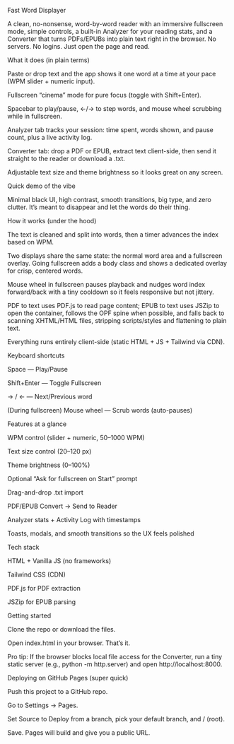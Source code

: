 Fast Word Displayer

A clean, no-nonsense, word-by-word reader with an immersive fullscreen mode, simple controls, a built-in Analyzer for your reading stats, and a Converter that turns PDFs/EPUBs into plain text right in the browser. No servers. No logins. Just open the page and read.

What it does (in plain terms)

Paste or drop text and the app shows it one word at a time at your pace (WPM slider + numeric input).

Fullscreen “cinema” mode for pure focus (toggle with Shift+Enter).

Spacebar to play/pause, ←/→ to step words, and mouse wheel scrubbing while in fullscreen.

Analyzer tab tracks your session: time spent, words shown, and pause count, plus a live activity log.

Converter tab: drop a PDF or EPUB, extract text client-side, then send it straight to the reader or download a .txt.

Adjustable text size and theme brightness so it looks great on any screen.

Quick demo of the vibe

Minimal black UI, high contrast, smooth transitions, big type, and zero clutter. It’s meant to disappear and let the words do their thing.

How it works (under the hood)

The text is cleaned and split into words, then a timer advances the index based on WPM.

Two displays share the same state: the normal word area and a fullscreen overlay. Going fullscreen adds a body class and shows a dedicated overlay for crisp, centered words.

Mouse wheel in fullscreen pauses playback and nudges word index forward/back with a tiny cooldown so it feels responsive but not jittery.

PDF to text uses PDF.js to read page content; EPUB to text uses JSZip to open the container, follows the OPF spine when possible, and falls back to scanning XHTML/HTML files, stripping scripts/styles and flattening to plain text.

Everything runs entirely client-side (static HTML + JS + Tailwind via CDN).

Keyboard shortcuts

Space — Play/Pause

Shift+Enter — Toggle Fullscreen

→ / ← — Next/Previous word

(During fullscreen) Mouse wheel — Scrub words (auto-pauses)

Features at a glance

WPM control (slider + numeric, 50–1000 WPM)

Text size control (20–120 px)

Theme brightness (0–100%)

Optional “Ask for fullscreen on Start” prompt

Drag-and-drop .txt import

PDF/EPUB Convert → Send to Reader

Analyzer stats + Activity Log with timestamps

Toasts, modals, and smooth transitions so the UX feels polished

Tech stack

HTML + Vanilla JS (no frameworks)

Tailwind CSS (CDN)

PDF.js for PDF extraction

JSZip for EPUB parsing

Getting started

Clone the repo or download the files.

Open index.html in your browser. That’s it.

Pro tip: If the browser blocks local file access for the Converter, run a tiny static server (e.g., python -m http.server) and open http://localhost:8000.

Deploying on GitHub Pages (super quick)

Push this project to a GitHub repo.

Go to Settings → Pages.

Set Source to Deploy from a branch, pick your default branch, and / (root).

Save. Pages will build and give you a public URL.
